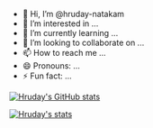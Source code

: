 - 👋 Hi, I’m @hruday-natakam
- 👀 I’m interested in ...
- 🌱 I’m currently learning ...
- 💞️ I’m looking to collaborate on ...
- 📫 How to reach me ...
- 😄 Pronouns: ...
- ⚡ Fun fact: ...

<!---
hruday-natakam/hruday-natakam is a ✨ special ✨ repository because its `README.md` (this file) appears on your GitHub profile.
You can click the Preview link to take a look at your changes.
--->
[![Hruday's GitHub stats](https://github-readme-stats.vercel.app/api?username=hruday-natakam&show_icons=true&theme=radical)](https://github.com/hruday-natakam/github-readme-stats)

[![Hruday's stats](https://github-readme-stats.vercel.app/api/wakatime?username=Nanilucky11)](https://github.com/hruday-natakam/github-readme-stats)
